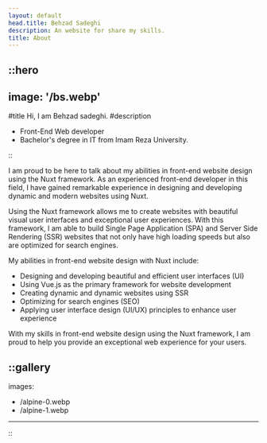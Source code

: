 ```yaml
---
layout: default
head.title: Behzad Sadeghi
description: An website for share my skills.
title: About
---
```


::hero
---
image: '/bs.webp'
---
#title
Hi, I am Behzad sadeghi.
#description
- Front-End Web developer
- Bachelor's degree in IT from Imam Reza University.

::

I am proud to be here to talk about my abilities in front-end website design using the Nuxt framework. As an experienced front-end developer in this field, I have gained remarkable experience in designing and developing dynamic and modern websites using Nuxt.

Using the Nuxt framework allows me to create websites with beautiful visual user interfaces and exceptional user experiences. With this framework, I am able to build Single Page Application (SPA) and Server Side Rendering (SSR) websites that not only have high loading speeds but also are optimized for search engines.

My abilities in front-end website design with Nuxt include:
- Designing and developing beautiful and efficient user interfaces (UI)
- Using Vue.js as the primary framework for website development
- Creating dynamic and dynamic websites using SSR
- Optimizing for search engines (SEO)
- Applying user interface design (UI/UX) principles to enhance user experience

With my skills in front-end website design using the Nuxt framework, I am proud to help you provide an exceptional web experience for your users.  

::gallery
---
images:
  - /alpine-0.webp
  - /alpine-1.webp
---
::

